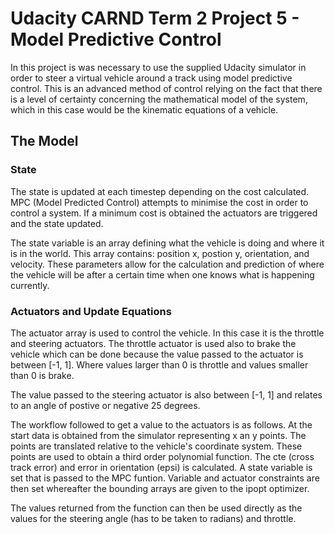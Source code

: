 # Udacity CARND Term 2 Project 5 - Model Predictive Control

In this project is was necessary to use the supplied Udacity simulator in order to steer a virtual vehicle around a track using model predictive control. This is an advanced method of control relying on the fact that there is a level of certainty concerning the mathematical model of the system, which in this case would be the kinematic equations of a vehicle.

## The Model
### State
The state is updated at each timestep depending on the cost calculated. MPC (Model Predicted Control) attempts to minimise the cost in order to control a system. If a minimum cost is obtained the actuators are triggered and the state updated.

The state variable is an array defining what the vehicle is doing and where it is in the world. This array contains: position x, postion y, orientation, and velocity. These parameters allow for the calculation and prediction of where the vehicle will be after a certain time when one knows what is happening currently.

### Actuators and Update Equations
The actuator array is used to control the vehicle. In this case it is the throttle and steering actuators. The throttle actuator is used also to brake the vehicle which can be done because the value passed to the actuator is between [-1, 1]. Where values larger than 0 is throttle and values smaller than 0 is brake.

The value passed to the steering actuator is also between [-1, 1] and relates to an angle of postive or negative 25 degrees.

The workflow followed to get a value to the actuators is as follows. At the start data is obtained from the simulator representing x an y points. The points are translated relative to the vehicle's coordinate system. These points are used to obtain a third order polynomial function. The cte (cross track error) and error in orientation (epsi) is calculated. A state variable is set that is passed to the MPC funtion. Variable and actuator constraints are then set whereafter the bounding arrays are given to the ipopt optimizer.

The values returned from the function can then be used directly as the values for the steering angle (has to be taken to radians) and throttle.


